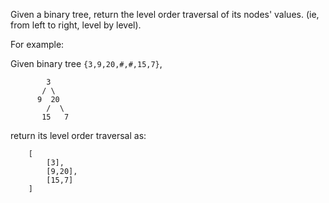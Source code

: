 
Given a binary tree, return the level order traversal of its nodes' values. (ie, from left to right, level by level).

For example:

Given binary tree `{3,9,20,#,#,15,7}`,

```
        3
       / \
      9  20
        /  \
       15   7
```

return its level order traversal as:

```
    [
        [3],
        [9,20],
        [15,7]
    ]
```
